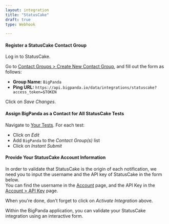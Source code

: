 ```yaml
---
layout: integration 
title: "StatusCake"
draft: true 
type: Webhook

---
```


#### Register a StatusCake Contact Group
Log in to StatusCake.

Go to [Contact Groups > Create New Contact Group](https://www.statuscake.com/App/ContactGroup.php), and fill out the form as follows:

* **Group Name:** `BigPanda`
* **Ping URL:** `https://api.bigpanda.io/data/integrations/statuscake?access_token=$TOKEN`

Click on *Save Changes*.
<!-- section-separator -->
#### Assign BigPanda as a Contact for All StatusCake Tests
Navigate to [Your Tests](https://www.statuscake.com/App/YourStatus.php). For each test:

* Click on *Edit*
* Add `BigPanda` to the *Contact Group(s)* list
* Click on *Instant Submit*

<!-- section-separator -->
#### Provide Your StatusCake Account Information

<!-- app-only-start -->
In order to validate that StatusCake is the origin of each notification, we need you to input the username and the API key of StatusCake in the form below.  
You can find the username in the [Account](https://www.statuscake.com/App/User.php) page, and the API Key in the [Account > API Key](https://www.statuscake.com/App/APIKey.php) page.

<!-- include 'integrations/statuscake/statuscake' -->

When you're done, don't forget to click on *Activate Integration* above.

<!-- app-only-end -->

<!-- docs-only-start -->

Within the BigPanda application, you can validate your StatusCake integration using an interactive form.

<!-- docs-only-end -->
